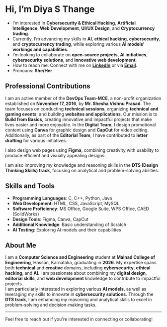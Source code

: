 # **Hi, I’m Diya S Thange**

- I’m interested in **Cybersecurity & Ethical Hacking**, **Artificial Intelligence**, **Web Development**, **UI/UX Design**, and **Cryptocurrency trading**.  
- Currently, I’m advancing my skills in **AI**, **ethical hacking**, **cybersecurity**, and **cryptocurrency trading**, while exploring various **AI models' workings and capabilities**.  
- I’m looking to collaborate on **open-source projects**, **AI initiatives**, **cybersecurity solutions**, and **innovative web development**.  
- How to reach me: Connect with me on [**LinkedIn**](https://www.linkedin.com/in/diyasthange/) or via [**Email**](mailto:diyasthange@gmail.com).  
- Pronouns: **She/Her**  

## Professional Contributions

I am an active member of the **DevOps Team-MCE**, a non-profit organization established on **November 17, 2016**, by **Mr. Shesha Vishnu Prasad**. The team focuses on conducting **technical sessions**, organizing **technical and gaming events**, and building **websites and applications**. Our mission is to **Build from Basics**, creating innovative and impactful projects that make lives easier and more enjoyable.
In the **Digital Team**, I design promotional content using **Canva** for graphic design and **CapCut** for video editing. Additionally, as part of the **Editorial Team**, I have contributed to **letter drafting** for various initiatives.

I also design web pages using **Figma**, combining creativity with usability to produce efficient and visually appealing designs.  

I am also improving my knowledge and reasoning skills in the **DTS (Design Thinking Skills) track**, focusing on analytical and problem-solving abilities.  

## Skills and Tools

- **Programming Languages**: C, C++, Python, Java  
- **Web Development**: HTML, CSS, JavaScript, MySQL  
- **Software Proficiency**: MS Office, Google Suite, WPS Office, CAED (SolidWorks)  
- **Design Tools**: Figma, Canva, CapCut  
- **Additional Knowledge**: Basic understanding of Scratch  
- **AI Testing**: Exploring AI models and their capabilities  

## About Me

I am a **Computer Science and Engineering** student at **Malnad College of Engineering**, Hassan, Karnataka, graduating in **2026**. My expertise spans both **technical** and **creative** domains, including **cybersecurity**, **ethical hacking**, and **AI**. I am passionate about combining my **digital design**, **editorial skills**, and **web development** knowledge to contribute to impactful projects.  
I am particularly interested in exploring various **AI models**, as well as leveraging my skills to innovate in **cybersecurity solutions**. Through the **DTS track**, I am enhancing my reasoning and analytical skills to excel in problem-solving and decision-making tasks.  

---

Feel free to reach out if you're interested in connecting or collaborating!
